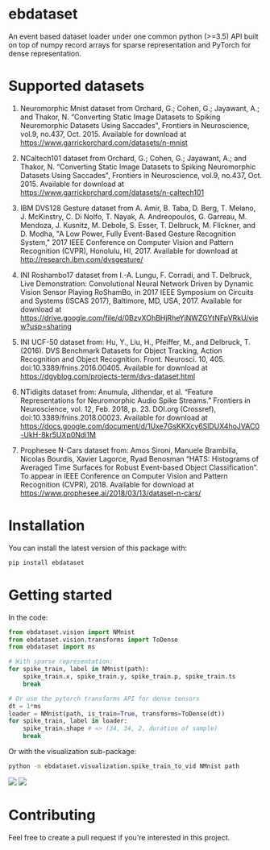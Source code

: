 ebdataset
=========

An event based dataset loader under one common python (>=3.5) API built on top of numpy record arrays for sparse representation and PyTorch for dense representation.

# Supported datasets

1. Neuromorphic Mnist dataset from
    Orchard, G.; Cohen, G.; Jayawant, A.; and Thakor, N.
    “Converting Static Image Datasets to Spiking Neuromorphic Datasets Using Saccades",
    Frontiers in Neuroscience, vol.9, no.437, Oct. 2015. Available for download at https://www.garrickorchard.com/datasets/n-mnist

2. NCaltech101 dataset from
    Orchard, G.; Cohen, G.; Jayawant, A.; and Thakor, N.
    “Converting Static Image Datasets to Spiking Neuromorphic Datasets Using Saccades",
    Frontiers in Neuroscience, vol.9, no.437, Oct. 2015. Available for download at https://www.garrickorchard.com/datasets/n-caltech101

3. IBM DVS128 Gesture dataset from
    A. Amir, B. Taba, D. Berg, T. Melano, J. McKinstry, C. Di Nolfo, T. Nayak, A. Andreopoulos, G. Garreau, M. Mendoza, J. Kusnitz, M. Debole, S. Esser, T. Delbruck, M. Flickner, and D. Modha,
    "A Low Power, Fully Event-Based Gesture Recognition System,"
    2017 IEEE Conference on Computer Vision and Pattern Recognition (CVPR), Honolulu, HI, 2017. Available for download at http://research.ibm.com/dvsgesture/

4. INI Roshambo17 dataset from
    I.-A. Lungu, F. Corradi, and T. Delbruck,
    Live Demonstration: Convolutional Neural Network Driven by Dynamic Vision Sensor Playing RoShamBo,
    in 2017 IEEE Symposium on Circuits and Systems (ISCAS 2017), Baltimore, MD, USA, 2017. Available for download at https://drive.google.com/file/d/0BzvXOhBHjRheYjNWZGYtNFpVRkU/view?usp=sharing

5. INI UCF-50 dataset from:
    Hu, Y., Liu, H., Pfeiffer, M., and Delbruck, T. (2016).
    DVS Benchmark Datasets for Object Tracking, Action Recognition and Object Recognition.
    Front. Neurosci. 10, 405. doi:10.3389/fnins.2016.00405. Available for download at https://dgyblog.com/projects-term/dvs-dataset.html

6. NTidigits dataset from:
    Anumula, Jithendar, et al. “Feature Representations for Neuromorphic Audio Spike Streams.”
    Frontiers in Neuroscience, vol. 12, Feb. 2018, p. 23. DOI.org (Crossref), doi:10.3389/fnins.2018.00023. Available for download at https://docs.google.com/document/d/1Uxe7GsKKXcy6SlDUX4hoJVAC0-UkH-8kr5UXp0Ndi1M

7. Prophesee N-Cars dataset from:
    Amos Sironi, Manuele Brambilla, Nicolas Bourdis, Xavier Lagorce, Ryad Benosman
    “HATS: Histograms of Averaged Time Surfaces for Robust Event-based Object Classification”.
    To appear in IEEE Conference on Computer Vision and Pattern Recognition (CVPR), 2018. Available for download at https://www.prophesee.ai/2018/03/13/dataset-n-cars/

# Installation
You can install the latest version of this package with:
```bash
pip install ebdataset
```

# Getting started

In the code:
```python
from ebdataset.vision import NMnist
from ebdataset.vision.transforms import ToDense
from ebdataset import ms

# With sparse representation:
for spike_train, label in NMnist(path):
    spike_train.x, spike_train.y, spike_train.p, spike_train.ts
    break

# Or use the pytorch transforms API for dense tensors
dt = 1*ms
loader = NMnist(path, is_train=True, transforms=ToDense(dt))
for spike_train, label in loader:
    spike_train.shape # => (34, 34, 2, duration of sample)
    break
```

Or with the visualization sub-package:
```bash
python -m ebdataset.visualization.spike_train_to_vid NMnist path
```

![](images/nmnist-2.gif) ![](images/nmnist-9.gif)

# Contributing

Feel free to create a pull request if you're interested in this project. 
